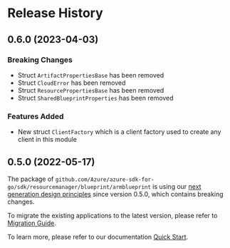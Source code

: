 # Release History

## 0.6.0 (2023-04-03)
### Breaking Changes

- Struct `ArtifactPropertiesBase` has been removed
- Struct `CloudError` has been removed
- Struct `ResourcePropertiesBase` has been removed
- Struct `SharedBlueprintProperties` has been removed

### Features Added

- New struct `ClientFactory` which is a client factory used to create any client in this module


## 0.5.0 (2022-05-17)

The package of `github.com/Azure/azure-sdk-for-go/sdk/resourcemanager/blueprint/armblueprint` is using our [next generation design principles](https://azure.github.io/azure-sdk/general_introduction.html) since version 0.5.0, which contains breaking changes.

To migrate the existing applications to the latest version, please refer to [Migration Guide](https://aka.ms/azsdk/go/mgmt/migration).

To learn more, please refer to our documentation [Quick Start](https://aka.ms/azsdk/go/mgmt).